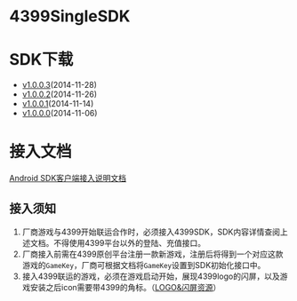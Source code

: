 ﻿4399SingleSDK
=============
# SDK下载  
* [v1.0.0.3](https://github.com/4399SDKDev/4399SingleSDK/archive/v1.0.0.3.zip)(2014-11-28)
* [v1.0.0.2](https://github.com/4399SDKDev/4399SingleSDK/archive/v1.0.0.2.zip)(2014-11-26)
* [v1.0.0.1](https://github.com/4399SDKDev/4399SingleSDK/archive/v1.0.0.1.zip)(2014-11-14)  
* [v1.0.0.0](https://github.com/4399SDKDev/4399SingleSDK/archive/v1.0.0.0.zip)(2014-11-06)  

# 接入文档
[Android SDK客户端接入说明文档](https://github.com/4399SDKDev/4399SingleSDK/blob/master/Documents/Client.md)   

## 接入须知   
1. 厂商游戏与4399开始联运合作时，必须接入4399SDK，SDK内容详情查阅上述文档。不得使用4399平台以外的登陆、充值接口。  
2. 厂商接入前需在4399原创平台注册一款新游戏，注册后将得到一个对应这款游戏的`GameKey`，厂商可根据文档将`GameKey`设置到SDK初始化接口中。  
3. 接入4399联运的游戏，必须在游戏启动开始，展现4399logo的闪屏，以及游戏安装之后icon需要带4399的角标。（[LOGO&闪屏资源](https://github.com/4399SDKDev/4399SingleSDK/blob/master/Resource)）  
